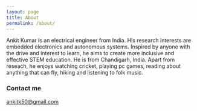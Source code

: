 ```yaml
---
layout: page
title: About
permalink: /about/
---
```


Ankit Kumar is an electrical engineer from India. His research interests are embedded electronics and autonomous systems. Inspired by anyone with the drive and interest to learn, he aims to create more inclusive and effective STEM education. He is from Chandigarh, India. Apart from reseach, he enjoys watching cricket, playing pc games, reading about anything that can fly, hiking and listening to folk music.

### Contact me

[ankitk50@gmail.com](mailto:cezannec@alumni.stanford.edu)

